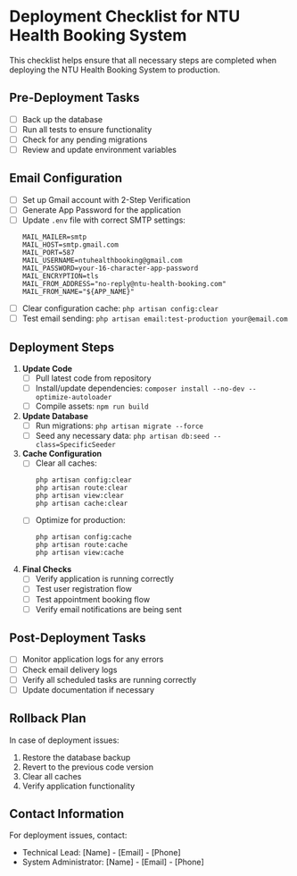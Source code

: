 # Deployment Checklist for NTU Health Booking System

This checklist helps ensure that all necessary steps are completed when deploying the NTU Health Booking System to production.

## Pre-Deployment Tasks

- [ ] Back up the database
- [ ] Run all tests to ensure functionality
- [ ] Check for any pending migrations
- [ ] Review and update environment variables

## Email Configuration

- [ ] Set up Gmail account with 2-Step Verification
- [ ] Generate App Password for the application
- [ ] Update `.env` file with correct SMTP settings:
  ```
  MAIL_MAILER=smtp
  MAIL_HOST=smtp.gmail.com
  MAIL_PORT=587
  MAIL_USERNAME=ntuhealthbooking@gmail.com
  MAIL_PASSWORD=your-16-character-app-password
  MAIL_ENCRYPTION=tls
  MAIL_FROM_ADDRESS="no-reply@ntu-health-booking.com"
  MAIL_FROM_NAME="${APP_NAME}"
  ```
- [ ] Clear configuration cache: `php artisan config:clear`
- [ ] Test email sending: `php artisan email:test-production your@email.com`

## Deployment Steps

1. **Update Code**
   - [ ] Pull latest code from repository
   - [ ] Install/update dependencies: `composer install --no-dev --optimize-autoloader`
   - [ ] Compile assets: `npm run build`

2. **Update Database**
   - [ ] Run migrations: `php artisan migrate --force`
   - [ ] Seed any necessary data: `php artisan db:seed --class=SpecificSeeder`

3. **Cache Configuration**
   - [ ] Clear all caches:
     ```
     php artisan config:clear
     php artisan route:clear
     php artisan view:clear
     php artisan cache:clear
     ```
   - [ ] Optimize for production:
     ```
     php artisan config:cache
     php artisan route:cache
     php artisan view:cache
     ```

4. **Final Checks**
   - [ ] Verify application is running correctly
   - [ ] Test user registration flow
   - [ ] Test appointment booking flow
   - [ ] Verify email notifications are being sent

## Post-Deployment Tasks

- [ ] Monitor application logs for any errors
- [ ] Check email delivery logs
- [ ] Verify all scheduled tasks are running correctly
- [ ] Update documentation if necessary

## Rollback Plan

In case of deployment issues:

1. Restore the database backup
2. Revert to the previous code version
3. Clear all caches
4. Verify application functionality

## Contact Information

For deployment issues, contact:
- Technical Lead: [Name] - [Email] - [Phone]
- System Administrator: [Name] - [Email] - [Phone]
